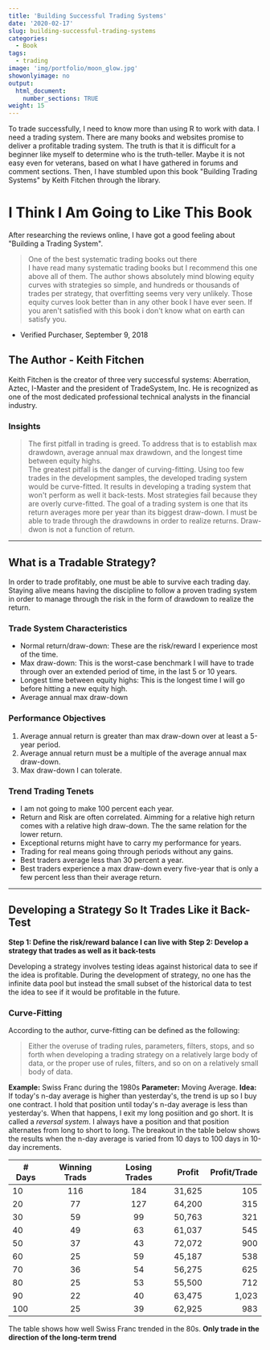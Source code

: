 ```yaml
---
title: 'Building Successful Trading Systems'
date: '2020-02-17'
slug: building-successful-trading-systems
categories:
  - Book
tags:
  - trading
image: 'img/portfolio/moon_glow.jpg'
showonlyimage: no
output: 
  html_document:
    number_sections: TRUE
weight: 15
---
```

To trade successfully, I need to know more than using R to work with data. I need a trading system. There are many books and websites promise to deliver a profitable trading system. The truth is that it is difficult for a beginner like myself to determine who is the truth-teller. Maybe it is not easy even for veterans, based on what I have gathered in forums and comment sections. Then, I have stumbled upon this book "Building Trading Systems" by Keith Fitchen through the library.
<!--more-->

# I Think I Am Going to Like This Book
After researching the reviews online, I have got a good feeling about "Building a Trading System". 
>One of the best systematic trading books out there   
I have read many systematic trading books but I recommend this one above all of them. The author shows absolutely mind blowing equity curves with strategies so simple, and hundreds or thousands of trades per strategy, that overfitting seems very very unlikely. Those equity curves look better than in any other book I have ever seen. If you aren't satisfied with this book i don't know what on earth can satisfy you.   
- Verified Purchaser, September 9, 2018   

## The Author - Keith Fitchen
Keith Fitchen is the creator of three very successful systems: Aberration, Aztec, I-Master and the president of TradeSystem, Inc. He is recognized as one of the most dedicated professional technical analysts in the financial industry.

### Insights
>The first pitfall in trading is greed. To address that is to establish max drawdown, average annual max drawdown, and the longest time between equity highs.   
>The greatest pitfall is the danger of curving-fitting. Using too few trades in the development samples, the developed trading system would be curve-fitted. It results in developing a trading system that won't perform as well it back-tests.
>Most strategies fail because they are overly curve-fitted.
>The goal of a trading system is one that its return averages more per year than its biggest draw-down. I must be able to trade through the drawdowns in order to realize returns.
>Draw-dwon is not a function of return.

*****

## What is a Tradable Strategy?
In order to trade profitably, one must be able to survive each trading day. Staying alive means having the discipline to follow a proven trading system in order to manage through the risk in the form of drawdown to realize the return.

### Trade System Characteristics
* Normal return/draw-down: These are the risk/reward I experience most of the time.
* Max draw-down: This is the worst-case benchmark I will have to trade through over an extended period of time, in the last 5 or 10 years.
* Longest time between equity highs: This is the longest time I will go before hitting a new equity high.
* Average annual max draw-down

### Performance Objectives
1. Average annual return is greater than max draw-down over at least a 5-year period.
2. Average annual return must be a multiple of the average annual max draw-down.
3. Max draw-down I can tolerate.

### Trend Trading Tenets
* I am not going to make 100 percent each year.
* Return and Risk are often correlated. Aimming for a relative high return comes with a relative high draw-down. The the same relation for the lower return.
* Exceptional returns might have to carry my performance for years.
* Trading for real means going through periods without any gains.
* Best traders average less than 30 percent a year.
* Best traders experience a max draw-down every five-year that is only a few percent less than their average return.

*****

## Developing a Strategy So It Trades Like it Back-Test
**Step 1: Define the risk/reward balance I can live with**
**Step 2: Develop a strategy that trades as well as it back-tests**

Developing a strategy involves testing ideas against historical data to see if the idea is profitable. During the development of strategy, no one has the infinite data pool but instead the small subset of the historical data to test the idea to see if it would be profitable in the future. 

### Curve-Fitting
According to the author, curve-fitting can be defined as the following:
>Either the overuse of trading rules, parameters, filters, stops, and so forth when developing a trading strategy on a relatively large body of data, or the proper use of rules, filters, and so on on a relatively small body of data.   

**Example:** Swiss Franc during the 1980s
**Parameter:** Moving Average. 
**Idea:** If today's n-day average is higher than yesterday's, the trend is up so I buy one contract. I hold that position until today's n-day average is less than yesterday's. When that happens, I exit my long posiition and go short. It is called a *reversal system*. I always have a position and that position alternates from long to short to long. The breakout in the table below shows the results when the n-day average is varied from 10 days to 100 days in 10-day increments.

| # Days | Winning Trads | Losing Trades | Profit | Profit/Trade |
|--------|:-------------:|:-------------:|:------:|-------------:|
| 10     | 116           | 184           | 31,625 | 105          |
| 20     | 77            | 127           | 64,200 | 315          |
| 30     | 59            | 99            | 50,763 | 321          |
| 40     | 49            | 63            | 61,037 | 545          |
| 50     | 37            | 43            | 72,072 | 900          |
| 60     | 25            | 59            | 45,187 | 538          |
| 70     | 36            | 54            | 56,275 | 625          |
| 80     | 25            | 53            | 55,500 | 712          |
| 90     | 22            | 40            | 63,475 | 1,023        |
| 100    | 25            | 39            | 62,925 | 983          |

The table shows how well Swiss Franc trended in the 80s. 
**Only trade in the direction of the long-term trend**

